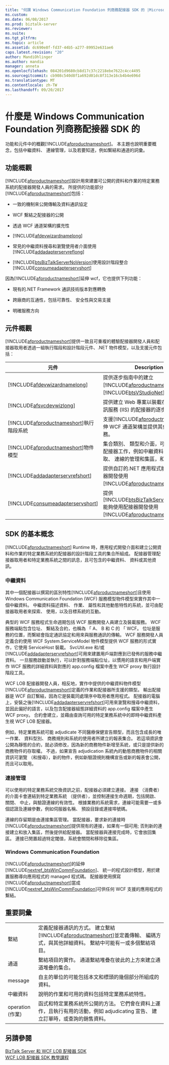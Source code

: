 ```yaml
---
title: "何謂 Windows Communication Foundation 列商務配接器 SDK 的 |Microsoft 文件"
ms.custom: 
ms.date: 06/08/2017
ms.prod: biztalk-server
ms.reviewer: 
ms.suite: 
ms.tgt_pltfrm: 
ms.topic: article
ms.assetid: dc690e8f-fd37-44b5-a277-89952e631ae6
caps.latest.revision: "20"
author: MandiOhlinger
ms.author: mandia
manager: anneta
ms.openlocfilehash: 084201d9680cb8d17c37c2218ebe7622c4cc4495
ms.sourcegitcommit: cb908c540d8f1a692d01dc8f313e16cb4b4e696d
ms.translationtype: MT
ms.contentlocale: zh-TW
ms.lasthandoff: 09/20/2017
---
```

# <a name="what-is-the-windows-communication-foundation-line-of-business-adapter-sdk"></a>什麼是 Windows Communication Foundation 列商務配接器 SDK 的
功能和元件中的概觀[!INCLUDE[afproductnameshort](../../includes/afproductnameshort-md.md)]。 本主題也說明重要概念，包括中繼資料、 連線管理，以及若要知道，例如繫結和通道的詞彙。

## <a name="features-overview"></a>功能概觀
 [!INCLUDE[afproductnameshort](../../includes/afproductnameshort-md.md)]設計用來建置可公開的資料和作業的特定業務系統的配接器開發人員的需求。 所提供的功能部分[!INCLUDE[afproductnameshort](../../includes/afproductnameshort-md.md)]包括：  
  
-   一致的機制來公開傳輸及資料通訊協定
  
-   WCF 繫結之配接器的公開
  
-   透過 WCF 通道架構的擴充性
  
-   [!INCLUDE[afdevwizardnamelong](../../includes/afdevwizardnamelong-md.md)]
  
-   常見的中繼資料搜尋和瀏覽使用者介面使用[!INCLUDE[addadapterservreflong](../../includes/addadapterservreflong-md.md)]
  
-   [!INCLUDE[btsBizTalkServerNoVersion](../../includes/btsbiztalkservernoversion-md.md)]使用設計階段整合[!INCLUDE[consumeadapterservshort](../../includes/consumeadapterservshort-md.md)]
  
 因為[!INCLUDE[afproductnameshort](../../includes/afproductnameshort-md.md)]延伸 wcf，它也提供下列功能：  
  
-   現有的.NET Framework 通訊技術版本對應轉換
  
-   跨廠商的互通性，包括可靠性、 安全性與交易支援
  
-   明確服務方向
  
## <a name="components-overview"></a>元件概觀
 [!INCLUDE[afproductnameshort](../../includes/afproductnameshort-md.md)]提供一致且可重複的體驗配接器開發人員和配接器取用者透過一組執行階段和設計階段元件、.NET 物件模型，以及支援元件包括：  
  
|元件|Description|  
|---------------|-----------------|  
|[!INCLUDE[afdevwizardnamelong](../../includes/afdevwizardnamelong-md.md)]|提供逐步指南中的建立[!INCLUDE[afproductnameshort](../../includes/afproductnameshort-md.md)]專案內[!INCLUDE[btsVStudioNet](../../includes/btsvstudionet-md.md)]。|  
|[!INCLUDE[afsvcdevwizlong](../../includes/afsvcdevwizlong-md.md)]|提供建立 Web 專案以裝載在網際網路資訊服務 (IIS) 的配接器的逐步指引。|  
|[!INCLUDE[afproductnameshort](../../includes/afproductnameshort-md.md)]執行階段系統|支援[!INCLUDE[afproductnameshort](../../includes/afproductnameshort-md.md)]延伸 WCF 通道架構並提供其他執行階段服務。|  
|[!INCLUDE[afproductnameshort](../../includes/afproductnameshort-md.md)]物件模型|集合類別、 類型和介面，可以支援一般配接器工作，例如中繼資料正規化、 快取、 連線的管理和集區，和傳訊檢查。|  
|[!INCLUDE[addadapterservrefshort](../../includes/addadapterservrefshort-md.md)]|提供自訂的.NET 應用程式能夠使用配接器開發使用[!INCLUDE[afproductnameshort](../../includes/afproductnameshort-md.md)]。|  
|[!INCLUDE[consumeadapterservshort](../../includes/consumeadapterservshort-md.md)]|提供[!INCLUDE[btsBizTalkServerNoVersion](../../includes/btsbiztalkservernoversion-md.md)]能夠使用配接器開發使用[!INCLUDE[afproductnameshort](../../includes/afproductnameshort-md.md)]。|  

## <a name="sdk-fundamentals"></a>SDK 的基本概念  
 [!INCLUDE[afproductnameshort](../../includes/afproductnameshort-md.md)] Runtime 時，應用程式開發介面和建立公開資料和作業的特定業務系統的配接器的設計階段工具的集合所組成。 配接器管理配接器取用者和特定業務系統之間的訊息，且可包含的中繼資料、 資料或其他資訊。  
  
### <a name="metadata"></a>中繼資料  
 其中一個配接器以撰寫的區別特性[!INCLUDE[afproductnameshort](../../includes/afproductnameshort-md.md)]且使用 Windows Communication Foundation (WCF) 服務模型物件模型來實作其中一個中繼資料。 中繼資料描述資料、 作業、 屬性和其他動態特性的系統，並可由配接器取用者來探索、 使用，以及目標系統的互動。  
  
 典型的 WCF 服務程式生命週期包括 WCF 服務開發人員建立及裝載服務。 WCF 服務端點包含位址、 繫結及合約，也稱為 「 A、 B 和 C 的 「 WCF。  位址是服務的位置，而繫結會指定通訊協定和用來與服務通訊的傳輸。  WCF 服務開發人員定義合約使用 WCF System.ServiceModel 物件模型提供 WCF 服務的形式實作，它使用 ServiceHost 裝載。 SvcUtil.exe 和/或[!INCLUDE[addadapterservrefshort](../../includes/addadapterservrefshort-md.md)]可用來建置用戶端對應到已發佈的服務中繼資料。 一旦服務啟動並執行，可以針對服務端點位址，以慣用的語言和用戶端實作 WCF 服務的詳細資料與對應的 app.config 檔案中產生 WCF proxy 執行設計階段工具。  
  
 WCF LOB 配接器開發人員，相反地，實作中提供的中繼資料物件模型[!INCLUDE[afproductnameshort](../../includes/afproductnameshort-md.md)]定義的作業和配接器所支援的類型。 輸出配接器是 WCF 自訂繫結，因為它是裝載同處理序中取用者應用程式。  配接器的電腦上，安裝之後[!INCLUDE[addadapterservrefshort](../../includes/addadapterservrefshort-md.md)]可用來瀏覽和搜尋中繼資料，並因此偏好的語言，以及包含配接器組態詳細資料的 app.config 檔案中產生 WCF proxy。 合約會建立，並藉由查詢可用的特定業務系統中的即時中繼資料產生視 WCF LOB 配接器。  
  
 例如，特定業務系統可能 adjudicate 不同醫療保健宣告類型，而且包含成長的唯一作業、 資料型別、 商務規則和系統的使用者所建立的報表集合。 若這項資訊會公開為靜態的合約，就必須修改，因為新的商務物件新增至系統，或只是提供新的商務物件的存取權。 不過，如果宣告 adjudication 系統內的動態商務物件的相關資訊可瀏覽 （和搜尋），新的物件，例如新驗證規則機構宣告或新的報表會公開，而且可以取用。  
  
### <a name="connection-management"></a>連接管理  
 可以使用的特定業務系統交換資訊之前，配接器必須建立連接。 連接 （消費者） 的介面卡會連結到特定業務系統 （提供者），並控制連接生命週期，包括開啟、 關閉、 中止，與驗證連線的有效性。 根據業務的系統需求，連線可能需要一或多個認證及連線參數，例如伺服器名稱、 預設目錄或連接埠號碼。  
  
 連線的存留期是由連接集區管理。 當配接器，要求新的連接時[!INCLUDE[afproductnameshort](../../includes/afproductnameshort-md.md)]提供現有的連接，如果有一個可用; 否則新的連接建立和放入集區，然後提供給配接器。 當配接器與連接完成時，它會放回集區。 連接已閒置超過特定閾值，系統會關閉和移除從集區。  
  
### <a name="windows-communication-foundation"></a>Windows Communication Foundation  
 [!INCLUDE[afproductnameshort](../../includes/afproductnameshort-md.md)]的延伸[!INCLUDE[nextref_btsWinCommFoundation](../../includes/nextref-btswincommfoundation-md.md)]、 統一的程式設計模型，用於建置服務導向應用程式的 managed 程式碼。 配接器使用撰寫[!INCLUDE[afproductnameshort](../../includes/afproductnameshort-md.md)]當成[!INCLUDE[nextref_btsWinCommFoundation](../../includes/nextref-btswincommfoundation-md.md)]可供任何 WCF 支援的應用程式的繫結。  
  
## <a name="important-terms"></a>重要詞彙  

| | |
|---|---|
| 繫結 | 定義配接器通訊的方式。 建立繫結[!INCLUDE[afproductnameshort](../../includes/afproductnameshort-md.md)]並定義傳輸、 編碼方式，與其他詳細資料。 繫結中可能有一或多個繫結項目。 |
|通道 | 繫結項目的實作。 通道繫結堆疊在彼此的上方來建立通道堆疊的集合。 |
| message  |  自主的單位的可能包括本文和標頭的幾個部分所組成的資料。|
| 中繼資料 | 說明的作業和可用的資料包括特定業務系統特性。|
| operation (作業) | 函式和特定業務系統所公開的方法。 它們會在資料上運作，且執行有用的活動，例如 adjudicating 宣告、 建立訂單時，或查詢的銷售資料。  |
 
   
## <a name="see-also"></a>另請參閱  
 [BizTalk Server 和 WCF LOB 配接器 SDK](../../adapters-and-accelerators/wcf-lob-adapter-sdk/using-biztalk-server-and-the-wcf-lob-adapter-sdk.md)   
   [WCF LOB 配接器 SDK 教學課程](../../adapters-and-accelerators/wcf-lob-adapter-sdk/tutorials-to-learn-the-wcf-lob-adapter-sdk.md)
